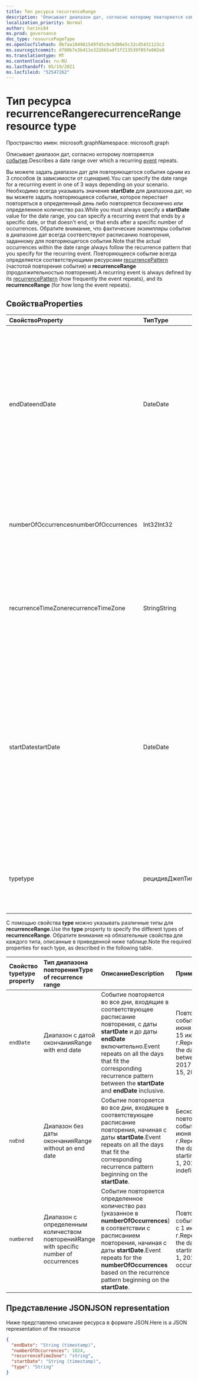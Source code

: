 ```yaml
---
title: Тип ресурса recurrenceRange
description: 'Описывает диапазон дат, согласно которому повторяется событие. '
localization_priority: Normal
author: harini84
ms.prod: governance
doc_type: resourcePageType
ms.openlocfilehash: 0b7aa184981549f45c9c5d00e5c32cd5431123c2
ms.sourcegitcommit: d700b7e3b411e3226b5adf1f213539f05fe802e8
ms.translationtype: MT
ms.contentlocale: ru-RU
ms.lasthandoff: 05/19/2021
ms.locfileid: "52547262"
---
```

# <a name="recurrencerange-resource-type"></a><span data-ttu-id="84f07-103">Тип ресурса recurrenceRange</span><span class="sxs-lookup"><span data-stu-id="84f07-103">recurrenceRange resource type</span></span>

<span data-ttu-id="84f07-104">Пространство имен: microsoft.graph</span><span class="sxs-lookup"><span data-stu-id="84f07-104">Namespace: microsoft.graph</span></span>

<span data-ttu-id="84f07-105">Описывает диапазон дат, согласно которому повторяется [событие](event.md).</span><span class="sxs-lookup"><span data-stu-id="84f07-105">Describes a date range over which a recurring [event](event.md) repeats.</span></span>

<span data-ttu-id="84f07-106">Вы можете задать диапазон дат для повторяющегося события одним из 3 способов (в зависимости от сценария).</span><span class="sxs-lookup"><span data-stu-id="84f07-106">You can specify the date range for a recurring event in one of 3 ways depending on your scenario.</span></span> <span data-ttu-id="84f07-107">Необходимо всегда указывать значение **startDate** для диапазона дат, но вы можете задать повторяющееся событие, которое перестает повторяться в определенный день либо повторяется бесконечно или определенное количество раз.</span><span class="sxs-lookup"><span data-stu-id="84f07-107">While you must always specify a **startDate** value for the date range, you can specify a recurring event that ends by a specific date, or that doesn't end, or that ends after a specific number of occurrences.</span></span> <span data-ttu-id="84f07-108">Обратите внимание, что фактические экземпляры события в диапазоне дат всегда соответствуют расписанию повторения, заданному для повторяющегося события.</span><span class="sxs-lookup"><span data-stu-id="84f07-108">Note that the actual occurrences within the date range always follow the recurrence pattern that you specify for the recurring event.</span></span> <span data-ttu-id="84f07-109">Повторяющееся событие всегда определяется соответствующими ресурсами [recurrencePattern](recurrencepattern.md) (частотой повторения события) и **recurrenceRange** (продолжительностью повторения).</span><span class="sxs-lookup"><span data-stu-id="84f07-109">A recurring event is always defined by its [recurrencePattern](recurrencepattern.md) (how frequently the event repeats), and its **recurrenceRange** (for how long the event repeats).</span></span>

## <a name="properties"></a><span data-ttu-id="84f07-110">Свойства</span><span class="sxs-lookup"><span data-stu-id="84f07-110">Properties</span></span>

| <span data-ttu-id="84f07-111">Свойство</span><span class="sxs-lookup"><span data-stu-id="84f07-111">Property</span></span>     | <span data-ttu-id="84f07-112">Тип</span><span class="sxs-lookup"><span data-stu-id="84f07-112">Type</span></span>   |<span data-ttu-id="84f07-113">Описание</span><span class="sxs-lookup"><span data-stu-id="84f07-113">Description</span></span>|
|:---------------|:--------|:----------|
|<span data-ttu-id="84f07-114">endDate</span><span class="sxs-lookup"><span data-stu-id="84f07-114">endDate</span></span>|<span data-ttu-id="84f07-115">Date</span><span class="sxs-lookup"><span data-stu-id="84f07-115">Date</span></span>|<span data-ttu-id="84f07-116">Дата, с которой перестает применяться расписание повторения.</span><span class="sxs-lookup"><span data-stu-id="84f07-116">The date to stop applying the recurrence pattern.</span></span> <span data-ttu-id="84f07-117">В зависимости от того, каково расписание повторения события, последний экземпляр собрания может приходиться на другую дату.</span><span class="sxs-lookup"><span data-stu-id="84f07-117">Depending on the recurrence pattern of the event, the last occurrence of the meeting may not be this date.</span></span> <span data-ttu-id="84f07-118">Обязательное, если для **type** задано значение `endDate`.</span><span class="sxs-lookup"><span data-stu-id="84f07-118">Required if **type** is `endDate`.</span></span>|
|<span data-ttu-id="84f07-119">numberOfOccurrences</span><span class="sxs-lookup"><span data-stu-id="84f07-119">numberOfOccurrences</span></span>|<span data-ttu-id="84f07-120">Int32</span><span class="sxs-lookup"><span data-stu-id="84f07-120">Int32</span></span>|<span data-ttu-id="84f07-121">Количество повторений события.</span><span class="sxs-lookup"><span data-stu-id="84f07-121">The number of times to repeat the event.</span></span> <span data-ttu-id="84f07-122">Обязательное свойство, которое должно быть положительным, если для **type** задано значение `numbered`.</span><span class="sxs-lookup"><span data-stu-id="84f07-122">Required and must be positive if **type** is `numbered`.</span></span>|
|<span data-ttu-id="84f07-123">recurrenceTimeZone</span><span class="sxs-lookup"><span data-stu-id="84f07-123">recurrenceTimeZone</span></span>|<span data-ttu-id="84f07-124">String</span><span class="sxs-lookup"><span data-stu-id="84f07-124">String</span></span> |<span data-ttu-id="84f07-125">Часовой пояс для свойств **startDate** и **endDate**.</span><span class="sxs-lookup"><span data-stu-id="84f07-125">Time zone for the **startDate** and **endDate** properties.</span></span> <span data-ttu-id="84f07-126">Необязательное.</span><span class="sxs-lookup"><span data-stu-id="84f07-126">Optional.</span></span> <span data-ttu-id="84f07-127">Если это свойство не задано, используется часовой пояс события.</span><span class="sxs-lookup"><span data-stu-id="84f07-127">If not specified, the time zone of the event is used.</span></span>|
|<span data-ttu-id="84f07-128">startDate</span><span class="sxs-lookup"><span data-stu-id="84f07-128">startDate</span></span>|<span data-ttu-id="84f07-129">Date</span><span class="sxs-lookup"><span data-stu-id="84f07-129">Date</span></span>|<span data-ttu-id="84f07-130">Дата, с которой начинает применяться расписание повторения.</span><span class="sxs-lookup"><span data-stu-id="84f07-130">The date to start applying the recurrence pattern.</span></span> <span data-ttu-id="84f07-131">В зависимости от того, каково расписание повторения события, первый экземпляр собрания может приходиться на эту или более позднюю дату.</span><span class="sxs-lookup"><span data-stu-id="84f07-131">The first occurrence of the meeting may be this date or later, depending on the recurrence pattern of the event.</span></span> <span data-ttu-id="84f07-132">Должно быть задано то же значение, что и для свойства **start** повторяющегося [события](event.md).</span><span class="sxs-lookup"><span data-stu-id="84f07-132">Must be the same value as the **start** property of the recurring [event](event.md).</span></span> <span data-ttu-id="84f07-133">Обязательное.</span><span class="sxs-lookup"><span data-stu-id="84f07-133">Required.</span></span>|
|<span data-ttu-id="84f07-134">type</span><span class="sxs-lookup"><span data-stu-id="84f07-134">type</span></span>|<span data-ttu-id="84f07-135">рецидивДжепТип</span><span class="sxs-lookup"><span data-stu-id="84f07-135">recurrenceRangeType</span></span>|<span data-ttu-id="84f07-136">Диапазон повторения.</span><span class="sxs-lookup"><span data-stu-id="84f07-136">The recurrence range.</span></span> <span data-ttu-id="84f07-137">Допустимые значения: `endDate`, `noEnd`, `numbered`.</span><span class="sxs-lookup"><span data-stu-id="84f07-137">The possible values are: `endDate`, `noEnd`, `numbered`.</span></span> <span data-ttu-id="84f07-138">Обязательно.</span><span class="sxs-lookup"><span data-stu-id="84f07-138">Required.</span></span>|

<span data-ttu-id="84f07-139">С помощью свойства **type** можно указывать различные типы для **recurrenceRange**.</span><span class="sxs-lookup"><span data-stu-id="84f07-139">Use the **type** property to specify the different types of **recurrenceRange**.</span></span> <span data-ttu-id="84f07-140">Обратите внимание на обязательные свойства для каждого типа, описанные в приведенной ниже таблице.</span><span class="sxs-lookup"><span data-stu-id="84f07-140">Note the required properties for each type, as described in the following table.</span></span>

| <span data-ttu-id="84f07-141">Свойство type</span><span class="sxs-lookup"><span data-stu-id="84f07-141">type property</span></span>  | <span data-ttu-id="84f07-142">Тип диапазона повторения</span><span class="sxs-lookup"><span data-stu-id="84f07-142">Type of recurrence range</span></span> | <span data-ttu-id="84f07-143">Описание</span><span class="sxs-lookup"><span data-stu-id="84f07-143">Description</span></span> | <span data-ttu-id="84f07-144">Пример</span><span class="sxs-lookup"><span data-stu-id="84f07-144">Example</span></span> | <span data-ttu-id="84f07-145">Обязательные свойства</span><span class="sxs-lookup"><span data-stu-id="84f07-145">Required properties</span></span> |
|:-------|:---------------|:--------|:--------|:--------|
|`endDate` |<span data-ttu-id="84f07-146">Диапазон с датой окончания</span><span class="sxs-lookup"><span data-stu-id="84f07-146">Range with end date</span></span> | <span data-ttu-id="84f07-147">Событие повторяется во все дни, входящие в соответствующее расписание повторения, с даты **startDate** и до даты **endDate** включительно.</span><span class="sxs-lookup"><span data-stu-id="84f07-147">Event repeats on all the days that fit the corresponding recurrence pattern between the **startDate** and **endDate** inclusive.</span></span> | <span data-ttu-id="84f07-148">Повторение события с 1 июня 2017 г. до 15 июня 2017 г.</span><span class="sxs-lookup"><span data-stu-id="84f07-148">Repeat event in the date range between June 1, 2017 and June 15, 2017.</span></span> | <span data-ttu-id="84f07-149">**type**, **startDate**, **endDate**</span><span class="sxs-lookup"><span data-stu-id="84f07-149">**type**, **startDate**, **endDate**</span></span> |
|`noEnd`  |<span data-ttu-id="84f07-150">Диапазон без даты окончания</span><span class="sxs-lookup"><span data-stu-id="84f07-150">Range without an end date</span></span> | <span data-ttu-id="84f07-151">Событие повторяется во все дни, входящие в соответствующее расписание повторения, начиная с даты **startDate**.</span><span class="sxs-lookup"><span data-stu-id="84f07-151">Event repeats on all the days that fit the corresponding recurrence pattern beginning on the **startDate**.</span></span> | <span data-ttu-id="84f07-152">Бесконечное повторение события с 1 июня 2017 г.</span><span class="sxs-lookup"><span data-stu-id="84f07-152">Repeat event in the date range starting on June 1, 2017 indefinitely.</span></span> | <span data-ttu-id="84f07-153">**type**, **startDate**</span><span class="sxs-lookup"><span data-stu-id="84f07-153">**type**, **startDate**</span></span> |
|`numbered`|<span data-ttu-id="84f07-154">Диапазон с определенным количеством повторений</span><span class="sxs-lookup"><span data-stu-id="84f07-154">Range with specific number of occurrences</span></span> | <span data-ttu-id="84f07-155">Событие повторяется определенное количество раз (указанное в **numberOfOccurrences**) в соответствии с расписанием повторения, начиная с даты **startDate**.</span><span class="sxs-lookup"><span data-stu-id="84f07-155">Event repeats for the **numberOfOccurrences** based on the recurrence pattern beginning on the **startDate**.</span></span> | <span data-ttu-id="84f07-156">Повторение события 10 раз с 1 июня 2017 г.</span><span class="sxs-lookup"><span data-stu-id="84f07-156">Repeat event in the date range starting on June 1, 2017, for 10 occurrences.</span></span>  | <span data-ttu-id="84f07-157">**type**, **startDate**, **numberOfOccurrences**</span><span class="sxs-lookup"><span data-stu-id="84f07-157">**type**, **startDate**, **numberOfOccurrences**</span></span> |


## <a name="json-representation"></a><span data-ttu-id="84f07-158">Представление JSON</span><span class="sxs-lookup"><span data-stu-id="84f07-158">JSON representation</span></span>

<span data-ttu-id="84f07-159">Ниже представлено описание ресурса в формате JSON.</span><span class="sxs-lookup"><span data-stu-id="84f07-159">Here is a JSON representation of the resource</span></span>

<!-- {
  "blockType": "resource",
  "optionalProperties": [

  ],
  "@odata.type": "microsoft.graph.recurrenceRange"
}-->

```json
{
  "endDate": "String (timestamp)",
  "numberOfOccurrences": 1024,
  "recurrenceTimeZone": "string",
  "startDate": "String (timestamp)",
  "type": "String"
}

```

<!-- uuid: 8fcb5dbc-d5aa-4681-8e31-b001d5168d79
2015-10-25 14:57:30 UTC -->
<!-- {
  "type": "#page.annotation",
  "description": "recurrenceRange resource",
  "keywords": "",
  "section": "documentation",
  "suppressions": [
  ],
  "tocPath": ""
}-->


